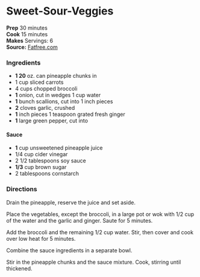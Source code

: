 #  Sweet-Sour-Veggies


**Prep** 30 minutes  
**Cook** 15 minutes  
**Makes** Servings: 6  
**Source:** [Fatfree.com](http://www.fatfree.com/recipes/chinese/sweet-sour-veggies)

###  Ingredients

  *   **1 20** oz. can pineapple chunks in 
  *   1 cup sliced carrots
  *   4 cups chopped broccoli
  *   **1** onion, cut in wedges 1 cup water
  *   **1** bunch scallions, cut into 1 inch pieces
  *   **2** cloves garlic, crushed
  *   **1** inch pieces 1 teaspoon grated fresh ginger
  *   **1** large green pepper, cut into
#### Sauce
  *   **1** cup unsweetened pineapple  juice
  *   1/4 cup cider vinegar
  *   2 1/2 tablespoons soy sauce
  *   **1/3** cup brown sugar
  *   2 tablespoons cornstarch

###  Directions

Drain the pineapple, reserve the juice and set aside.

Place the vegetables, except the broccoli, in a large pot or wok with 1/2 cup of the water and the garlic and ginger. Saute for 5 minutes. 

Add the broccoli and the remaining 1/2 cup water. Stir, then cover and cook over low heat for 5 minutes.

Combine the sauce ingredients in a separate bowl.

Stir in the pineapple chunks and the sauce mixture. Cook, stirring until thickened.


